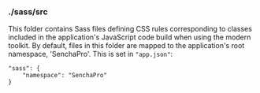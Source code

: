 ### ./sass/src

This folder contains Sass files defining CSS rules corresponding to classes
included in the application's JavaScript code build when using the modern toolkit.
By default, files in this folder are mapped to the application's root namespace, 'SenchaPro'.
This is set in `"app.json"`:

    "sass": {
        "namespace": "SenchaPro"
    }
